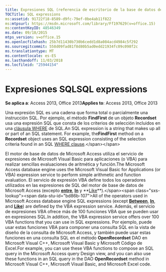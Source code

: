 ```yaml
---
title: Expresiones SQL (referencia de escritorio de la base de datos de Access)
TOCTitle: SQL expressions
ms:assetid: 91722f18-8589-d9fc-79ef-0be4ab11f822
ms:mtpsurl: https://msdn.microsoft.com/library/Ff197629(v=office.15)
ms:contentKeyID: 48546349
ms.date: 09/18/2015
mtps_version: v=office.15
ms.openlocfilehash: 25b7d11430b730b6cedd1d8a084acd4984c5f292
ms.sourcegitcommit: 558d09fad81f8d80b5ad0edd21934fc09c098f2c
ms.translationtype: MT
ms.contentlocale: es-ES
ms.lasthandoff: 11/03/2018
ms.locfileid: "25944154"
---
```

# <a name="sql-expressions"></a><span data-ttu-id="bd86b-102">Expresiones SQL</span><span class="sxs-lookup"><span data-stu-id="bd86b-102">SQL expressions</span></span>


<span data-ttu-id="bd86b-103">**Se aplica a**: Access 2013, Office 2013</span><span class="sxs-lookup"><span data-stu-id="bd86b-103">**Applies to**: Access 2013, Office 2013</span></span>

<span data-ttu-id="bd86b-p101">Una expresión SQL es una cadena que forma total o parcialmente una instrucción SQL. Por ejemplo, el método **FindFirst** de un objeto **Recordset** usa una expresión SQL que consta de los criterios de selección incluidos en una [cláusula WHERE](https://msdn.microsoft.com/library/ff195245\(v=office.15\)) de SQL.</span><span class="sxs-lookup"><span data-stu-id="bd86b-p101">An SQL expression is a string that makes up all or part of an SQL statement. For example, the**FindFirst** method on a **Recordset** object uses an SQL expression consisting of the selection criteria found in an SQL [WHERE clause](https://msdn.microsoft.com/library/ff195245\(v=office.15\)).</span></span>

<span data-ttu-id="bd86b-106">El motor de base de datos de Microsoft Access utiliza el servicio de expresiones de Microsoft Visual Basic para aplicaciones (o VBA) para realizar sencillas evaluaciones de aritmética y función.</span><span class="sxs-lookup"><span data-stu-id="bd86b-106">The Microsoft Access database engine uses the Microsoft Visual Basic for Applications (or VBA) expression service to perform simple arithmetic and function evaluation.</span></span> <span data-ttu-id="bd86b-107">El servicio de expresión VBA define todos los operadores utilizados en las expresiones de SQL del motor de base de datos de Microsoft Access (excepto **[entre](https://msdn.microsoft.com/library/ff192436\(v=office.15\))**, **[In](https://msdn.microsoft.com/library/ff836369\(v=office.15\))** y **[Like](https://msdn.microsoft.com/library/ff195752\(v=office.15\))**).</span><span class="sxs-lookup"><span data-stu-id="bd86b-107">All of the operators used in Microsoft Access database engine SQL expressions (except **[Between](https://msdn.microsoft.com/library/ff192436\(v=office.15\))**, **[In](https://msdn.microsoft.com/library/ff836369\(v=office.15\))**, and **[Like](https://msdn.microsoft.com/library/ff195752\(v=office.15\))**) are defined by the VBA expression service.</span></span> <span data-ttu-id="bd86b-108">Además, el servicio de expresiones VBA ofrece más de 100 funciones VBA que se pueden usar en expresiones SQL.</span><span class="sxs-lookup"><span data-stu-id="bd86b-108">In addition, the VBA expression service offers over 100 VBA functions that you can use in SQL expressions.</span></span> <span data-ttu-id="bd86b-109">Por ejemplo, puede usar estas funciones VBA para componer una consulta SQL en la vista de diseño de la consulta de Microsoft Access, y también puede usar estas funciones en una consulta SQL en el método **OpenRecordset** DAO en Microsoft Visual C++, Microsoft Visual Basic y Microsoft Código de Excel.</span><span class="sxs-lookup"><span data-stu-id="bd86b-109">For example, you can use these VBA functions to compose an SQL query in the Microsoft Access query Design view, and you can also use these functions in an SQL query in the DAO **OpenRecordset** method in Microsoft Visual C++, Microsoft Visual Basic, and Microsoft Excel code.</span></span>


